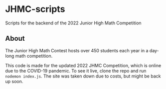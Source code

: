 # JHMC-scripts
Scripts for the backend of the 2022 Junior High Math Competition

## About
The Junior High Math Contest hosts over 450 students each year in a day-long math competition.

This code is made for the updated 2022 JHMC Competition, which is online due to the COVID-19 pandemic. To see it live, clone the repo and run `nodemon index.js`. The site was taken down due to costs, but might be back up soon.
